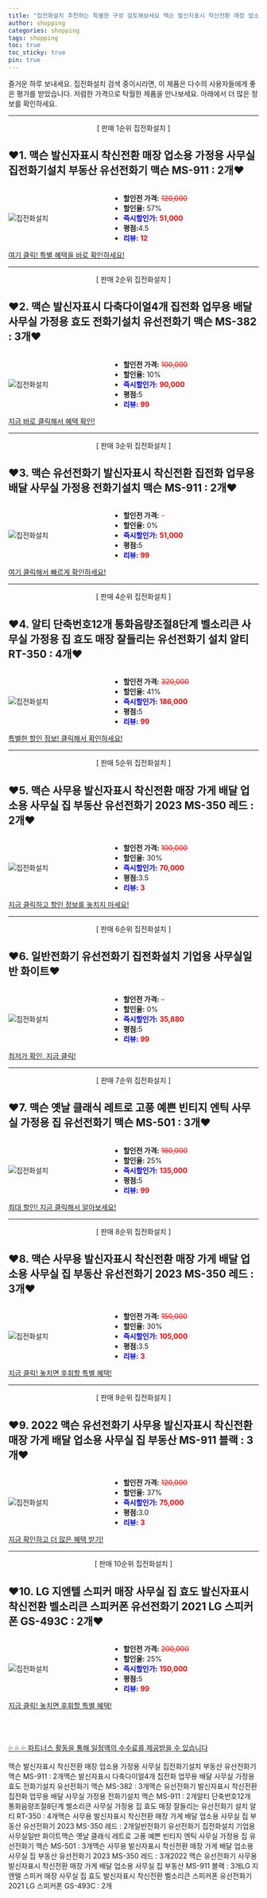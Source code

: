 ```yaml
---
title: "집전화설치 추천하는 특별한 구성 검토해보세요 맥슨 발신자표시 착신전환 매장 업소용"
author: shopping
categories: shopping
tags: shopping
toc: true
toc_sticky: true
pin: true
---
```

즐거운 하루 보내세요. 집전화설치 검색 중이시라면,  이 제품은 다수의 사용자들에게 좋은 평가를 받았습니다. 저렴한 가격으로 탁월한 제품을 만나보세요. 아래에서 더 많은 정보를 확인하세요.

---
<p class="toplist" style="margin: 0 auto; display: block; width: fit-content;">[ 판매 1순위 집전화설치 ]</p>

<h2><strong>❤️1. 맥슨 발신자표시 착신전환 매장 업소용 가정용 사무실 집전화기설치 부동산 유선전화기 맥슨  MS-911 : 2개❤️</strong></h2>

<div style="display: flex; align-items: center;">
    <div style="flex: 0.4;">
        <img src="https://thumbnail9.coupangcdn.com/thumbnails/remote/230x230ex/image/vendor_inventory/1021/2e493449673c4069d3746ba9152c3747a24bc9010dad3e2230ce1ea1efff.jpg" alt="집전화설치" style="max-width: 100%;">
    </div>
    <div style="flex: 0.6; margin-left: 10px;">
        <ul>
            <li><strong>할인전 가격:</strong> <del style="color: red;">120,000</del></li>
            <li><strong>할인율:</strong> 57%</li>
            <li><span style='color:blue'><strong>즉시할인가:</strong></span> <span style='color:red'><strong>51,000</strong></span></li>
            <li><strong>평점:</strong>4.5</li>
            <li><span style='color:blue'><strong>리뷰:</strong></span> <span style='color:red'><strong>12</strong></span></li>
        </ul>
    </div>
</div>
<div class="center">
    <a href="https://William4Davisa.github.io?lptag=AF9450613&subid=githubio&pageKey=7069635199&traceid=V0-153&itemId=17552522731&vendorItemId=74721113072" class="myButton">
        여기 클릭! 특별 혜택을 바로 확인하세요!
    </a>
</div>


---
<p class="toplist" style="margin: 0 auto; display: block; width: fit-content;">[ 판매 2순위 집전화설치 ]</p>

<h2><strong>❤️2. 맥슨 발신자표시 다축다이얼4개 집전화 업무용 배달 사무실 가정용 효도 전화기설치 유선전화기 맥슨  MS-382 : 3개❤️</strong></h2>

<div style="display: flex; align-items: center;">
    <div style="flex: 0.4;">
        <img src="https://thumbnail8.coupangcdn.com/thumbnails/remote/230x230ex/image/vendor_inventory/ae1a/6bcf398af2f4984300e7307a75bc9afb9e930f94cdfd2316b76603e47bbd.jpg" alt="집전화설치" style="max-width: 100%;">
    </div>
    <div style="flex: 0.6; margin-left: 10px;">
        <ul>
            <li><strong>할인전 가격:</strong> <del style="color: red;">100,000</del></li>
            <li><strong>할인율:</strong> 10%</li>
            <li><span style='color:blue'><strong>즉시할인가:</strong></span> <span style='color:red'><strong>90,000</strong></span></li>
            <li><strong>평점:</strong>5</li>
            <li><span style='color:blue'><strong>리뷰:</strong></span> <span style='color:red'><strong>99</strong></span></li>
        </ul>
    </div>
</div>
<div class="center">
    <a href="https://William4Davisa.github.io?lptag=AF9450613&subid=githubio&pageKey=7889596597&traceid=V0-153&itemId=21596700897&vendorItemId=88648229817" class="myButton">
        지금 바로 클릭해서 혜택 확인!
    </a>
</div>


---
<p class="toplist" style="margin: 0 auto; display: block; width: fit-content;">[ 판매 3순위 집전화설치 ]</p>

<h2><strong>❤️3. 맥슨 유선전화기 발신자표시 착신전환 집전화 업무용 배달 사무실 가정용 전화기설치 맥슨  MS-911 : 2개❤️</strong></h2>

<div style="display: flex; align-items: center;">
    <div style="flex: 0.4;">
        <img src="https://thumbnail9.coupangcdn.com/thumbnails/remote/230x230ex/image/vendor_inventory/1868/285ec3dbc189bdcae477a3389093bf5d5ba6bd82876cf52e218600ad57af.jpg" alt="집전화설치" style="max-width: 100%;">
    </div>
    <div style="flex: 0.6; margin-left: 10px;">
        <ul>
            <li><strong>할인전 가격:</strong> <del style="color: red;">-</del></li>
            <li><strong>할인율:</strong> 0%</li>
            <li><span style='color:blue'><strong>즉시할인가:</strong></span> <span style='color:red'><strong>51,000</strong></span></li>
            <li><strong>평점:</strong>5</li>
            <li><span style='color:blue'><strong>리뷰:</strong></span> <span style='color:red'><strong>99</strong></span></li>
        </ul>
    </div>
</div>
<div class="center">
    <a href="https://William4Davisa.github.io?lptag=AF9450613&subid=githubio&pageKey=7889498806&traceid=V0-153&itemId=21596338694&vendorItemId=88647869939" class="myButton">
        여기 클릭해서 빠르게 확인하세요!
    </a>
</div>


---
<p class="toplist" style="margin: 0 auto; display: block; width: fit-content;">[ 판매 4순위 집전화설치 ]</p>

<h2><strong>❤️4. 알티 단축번호12개 통화음량조절8단계 벨소리큰 사무실 가정용 집 효도 매장 잘들리는 유선전화기 설치 알티 RT-350 : 4개❤️</strong></h2>

<div style="display: flex; align-items: center;">
    <div style="flex: 0.4;">
        <img src="https://thumbnail6.coupangcdn.com/thumbnails/remote/230x230ex/image/vendor_inventory/dc6a/b51ce42fc0f22b2955d85e8caff3fa0f53c7a6bc578d28e8d13b2ae433ad.jpg" alt="집전화설치" style="max-width: 100%;">
    </div>
    <div style="flex: 0.6; margin-left: 10px;">
        <ul>
            <li><strong>할인전 가격:</strong> <del style="color: red;">320,000</del></li>
            <li><strong>할인율:</strong> 41%</li>
            <li><span style='color:blue'><strong>즉시할인가:</strong></span> <span style='color:red'><strong>186,000</strong></span></li>
            <li><strong>평점:</strong>5</li>
            <li><span style='color:blue'><strong>리뷰:</strong></span> <span style='color:red'><strong>99</strong></span></li>
        </ul>
    </div>
</div>
<div class="center">
    <a href="https://William4Davisa.github.io?lptag=AF9450613&subid=githubio&pageKey=6885270653&traceid=V0-153&itemId=16512772963&vendorItemId=76284584692" class="myButton">
        특별한 할인 정보! 클릭해서 확인하세요!
    </a>
</div>


---
<p class="toplist" style="margin: 0 auto; display: block; width: fit-content;">[ 판매 5순위 집전화설치 ]</p>

<h2><strong>❤️5. 맥슨 사무용 발신자표시 착신전환 매장 가게 배달 업소용 사무실 집 부동산 유선전화기 2023 MS-350 레드  : 2개❤️</strong></h2>

<div style="display: flex; align-items: center;">
    <div style="flex: 0.4;">
        <img src="https://thumbnail9.coupangcdn.com/thumbnails/remote/230x230ex/image/vendor_inventory/4508/47faafd729afd7dd8656772dfae6490db2423cfceb9691a642583b7da69c.jpg" alt="집전화설치" style="max-width: 100%;">
    </div>
    <div style="flex: 0.6; margin-left: 10px;">
        <ul>
            <li><strong>할인전 가격:</strong> <del style="color: red;">100,000</del></li>
            <li><strong>할인율:</strong> 30%</li>
            <li><span style='color:blue'><strong>즉시할인가:</strong></span> <span style='color:red'><strong>70,000</strong></span></li>
            <li><strong>평점:</strong>3.5</li>
            <li><span style='color:blue'><strong>리뷰:</strong></span> <span style='color:red'><strong>3</strong></span></li>
        </ul>
    </div>
</div>
<div class="center">
    <a href="https://William4Davisa.github.io?lptag=AF9450613&subid=githubio&pageKey=7134783983&traceid=V0-153&itemId=17899127201&vendorItemId=73159223964" class="myButton">
        지금 클릭하고 할인 정보를 놓치지 마세요!
    </a>
</div>


---
<p class="toplist" style="margin: 0 auto; display: block; width: fit-content;">[ 판매 6순위 집전화설치 ]</p>

<h2><strong>❤️6. 일반전화기 유선전화기 집전화설치 기업용 사무실일반 화이트❤️</strong></h2>

<div style="display: flex; align-items: center;">
    <div style="flex: 0.4;">
        <img src="https://thumbnail9.coupangcdn.com/thumbnails/remote/230x230ex/image/vendor_inventory/793c/6260b2eccf8d1a6f451200f1a0e1f327bd8d5be6e822e9b60e9d91762d7c.jpeg" alt="집전화설치" style="max-width: 100%;">
    </div>
    <div style="flex: 0.6; margin-left: 10px;">
        <ul>
            <li><strong>할인전 가격:</strong> <del style="color: red;">-</del></li>
            <li><strong>할인율:</strong> 0%</li>
            <li><span style='color:blue'><strong>즉시할인가:</strong></span> <span style='color:red'><strong>35,880</strong></span></li>
            <li><strong>평점:</strong>5</li>
            <li><span style='color:blue'><strong>리뷰:</strong></span> <span style='color:red'><strong>99</strong></span></li>
        </ul>
    </div>
</div>
<div class="center">
    <a href="https://William4Davisa.github.io?lptag=AF9450613&subid=githubio&pageKey=7100011189&traceid=V0-153&itemId=17719992357&vendorItemId=84884813324" class="myButton">
        최저가 확인, 지금 클릭!
    </a>
</div>


---
<p class="toplist" style="margin: 0 auto; display: block; width: fit-content;">[ 판매 7순위 집전화설치 ]</p>

<h2><strong>❤️7. 맥슨 옛날 클래식 레트로 고풍 예쁜 빈티지 엔틱 사무실 가정용 집 유선전화기 맥슨  MS-501 : 3개❤️</strong></h2>

<div style="display: flex; align-items: center;">
    <div style="flex: 0.4;">
        <img src="https://thumbnail9.coupangcdn.com/thumbnails/remote/230x230ex/image/vendor_inventory/ac85/657c2ab6791301c6274f8099571d3d5eb73415830cbc9aec26b8d6c97cbf.jpg" alt="집전화설치" style="max-width: 100%;">
    </div>
    <div style="flex: 0.6; margin-left: 10px;">
        <ul>
            <li><strong>할인전 가격:</strong> <del style="color: red;">180,000</del></li>
            <li><strong>할인율:</strong> 25%</li>
            <li><span style='color:blue'><strong>즉시할인가:</strong></span> <span style='color:red'><strong>135,000</strong></span></li>
            <li><strong>평점:</strong>5</li>
            <li><span style='color:blue'><strong>리뷰:</strong></span> <span style='color:red'><strong>99</strong></span></li>
        </ul>
    </div>
</div>
<div class="center">
    <a href="https://William4Davisa.github.io?lptag=AF9450613&subid=githubio&pageKey=7888517606&traceid=V0-153&itemId=21590398235&vendorItemId=88641944900" class="myButton">
        최대 할인! 지금 클릭해서 알아보세요!
    </a>
</div>


---
<p class="toplist" style="margin: 0 auto; display: block; width: fit-content;">[ 판매 8순위 집전화설치 ]</p>

<h2><strong>❤️8. 맥슨 사무용 발신자표시 착신전환 매장 가게 배달 업소용 사무실 집 부동산 유선전화기 2023 MS-350 레드  : 3개❤️</strong></h2>

<div style="display: flex; align-items: center;">
    <div style="flex: 0.4;">
        <img src="https://thumbnail9.coupangcdn.com/thumbnails/remote/230x230ex/image/vendor_inventory/4508/47faafd729afd7dd8656772dfae6490db2423cfceb9691a642583b7da69c.jpg" alt="집전화설치" style="max-width: 100%;">
    </div>
    <div style="flex: 0.6; margin-left: 10px;">
        <ul>
            <li><strong>할인전 가격:</strong> <del style="color: red;">150,000</del></li>
            <li><strong>할인율:</strong> 30%</li>
            <li><span style='color:blue'><strong>즉시할인가:</strong></span> <span style='color:red'><strong>105,000</strong></span></li>
            <li><strong>평점:</strong>3.5</li>
            <li><span style='color:blue'><strong>리뷰:</strong></span> <span style='color:red'><strong>3</strong></span></li>
        </ul>
    </div>
</div>
<div class="center">
    <a href="https://William4Davisa.github.io?lptag=AF9450613&subid=githubio&pageKey=7134783983&traceid=V0-153&itemId=17899127203&vendorItemId=73159223962" class="myButton">
        지금 클릭! 놓치면 후회할 특별 혜택!
    </a>
</div>


---
<p class="toplist" style="margin: 0 auto; display: block; width: fit-content;">[ 판매 9순위 집전화설치 ]</p>

<h2><strong>❤️9. 2022 맥슨 유선전화기 사무용 발신자표시 착신전환 매장 가게 배달 업소용 사무실 집 부동산 MS-911 블랙  : 3개❤️</strong></h2>

<div style="display: flex; align-items: center;">
    <div style="flex: 0.4;">
        <img src="https://thumbnail9.coupangcdn.com/thumbnails/remote/230x230ex/image/vendor_inventory/0650/15e3cdc293a5d1a123fe12bfe8501716c312ff0b55a8588dbe073f1490f3.jpg" alt="집전화설치" style="max-width: 100%;">
    </div>
    <div style="flex: 0.6; margin-left: 10px;">
        <ul>
            <li><strong>할인전 가격:</strong> <del style="color: red;">120,000</del></li>
            <li><strong>할인율:</strong> 37%</li>
            <li><span style='color:blue'><strong>즉시할인가:</strong></span> <span style='color:red'><strong>75,000</strong></span></li>
            <li><strong>평점:</strong>3.0</li>
            <li><span style='color:blue'><strong>리뷰:</strong></span> <span style='color:red'><strong>3</strong></span></li>
        </ul>
    </div>
</div>
<div class="center">
    <a href="https://William4Davisa.github.io?lptag=AF9450613&subid=githubio&pageKey=4854482732&traceid=V0-153&itemId=6289039354&vendorItemId=73584587033" class="myButton">
        지금 확인하고 더 많은 혜택 받기!
    </a>
</div>


---
<p class="toplist" style="margin: 0 auto; display: block; width: fit-content;">[ 판매 10순위 집전화설치 ]</p>

<h2><strong>❤️10. LG 지엔텔 스피커 매장 사무실 집 효도 발신자표시 착신전환 벨소리큰 스피커폰 유선전화기 2021 LG 스피커폰 GS-493C : 2개❤️</strong></h2>

<div style="display: flex; align-items: center;">
    <div style="flex: 0.4;">
        <img src="https://thumbnail10.coupangcdn.com/thumbnails/remote/230x230ex/image/vendor_inventory/d440/9558d346558a82d6d0e8f1a718bc316eebaeb3183a4d49893aa796cf0173.jpg" alt="집전화설치" style="max-width: 100%;">
    </div>
    <div style="flex: 0.6; margin-left: 10px;">
        <ul>
            <li><strong>할인전 가격:</strong> <del style="color: red;">200,000</del></li>
            <li><strong>할인율:</strong> 25%</li>
            <li><span style='color:blue'><strong>즉시할인가:</strong></span> <span style='color:red'><strong>150,000</strong></span></li>
            <li><strong>평점:</strong>5</li>
            <li><span style='color:blue'><strong>리뷰:</strong></span> <span style='color:red'><strong>99</strong></span></li>
        </ul>
    </div>
</div>
<div class="center">
    <a href="https://William4Davisa.github.io?lptag=AF9450613&subid=githubio&pageKey=1936695838&traceid=V0-153&itemId=3287590268&vendorItemId=74950097289" class="myButton">
        지금 클릭! 놓치면 후회할 특별 혜택!
    </a>
</div>

<br><br><br>[💦 💦 💦 파트너스 활동을 통해 일정액의 수수료를 제공받을 수 있습니다](https://link.coupang.com/a/bcpT2c)<br><br>맥슨 발신자표시 착신전환 매장 업소용 가정용 사무실 집전화기설치 부동산 유선전화기 맥슨  MS-911 : 2개맥슨 발신자표시 다축다이얼4개 집전화 업무용 배달 사무실 가정용 효도 전화기설치 유선전화기 맥슨  MS-382 : 3개맥슨 유선전화기 발신자표시 착신전환 집전화 업무용 배달 사무실 가정용 전화기설치 맥슨  MS-911 : 2개알티 단축번호12개 통화음량조절8단계 벨소리큰 사무실 가정용 집 효도 매장 잘들리는 유선전화기 설치 알티 RT-350 : 4개맥슨 사무용 발신자표시 착신전환 매장 가게 배달 업소용 사무실 집 부동산 유선전화기 2023 MS-350 레드  : 2개일반전화기 유선전화기 집전화설치 기업용 사무실일반 화이트맥슨 옛날 클래식 레트로 고풍 예쁜 빈티지 엔틱 사무실 가정용 집 유선전화기 맥슨  MS-501 : 3개맥슨 사무용 발신자표시 착신전환 매장 가게 배달 업소용 사무실 집 부동산 유선전화기 2023 MS-350 레드  : 3개2022 맥슨 유선전화기 사무용 발신자표시 착신전환 매장 가게 배달 업소용 사무실 집 부동산 MS-911 블랙  : 3개LG 지엔텔 스피커 매장 사무실 집 효도 발신자표시 착신전환 벨소리큰 스피커폰 유선전화기 2021 LG 스피커폰 GS-493C : 2개